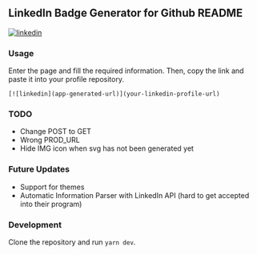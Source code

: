 ## LinkedIn Badge Generator for Github README

[![linkedin](https://linkedin-github.herokuapp.com/api/render/asdasd/asdasd/asd/asd/asd/https%3A%2F%2Fgravatar.com%2Favatar%2F06638d0cea1a4b51b6435ae0bb8757d8%3Fs%3D48%26d%3Dhttps%3A%2F%2Fwww.herokucdn.com%2Fimages%2Fninja-avatar-48x48.png/asd/asd)](https://google.com)

### Usage
Enter the page and fill the required information. Then, copy the link and paste it into your profile repository.
```
[![linkedin](app-generated-url)](your-linkedin-profile-url)
```
### TODO
- Change POST to GET
- Wrong PROD_URL
- Hide IMG icon when svg has not been generated yet

### Future Updates
- Support for themes
- Automatic Information Parser with LinkedIn API (hard to get accepted into their program)

### Development
Clone the repository and run `yarn dev`. 
